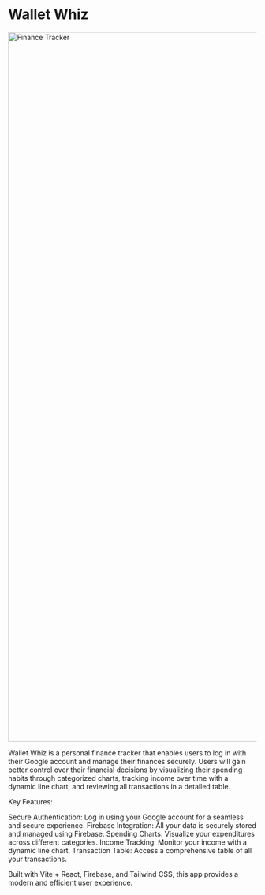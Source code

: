 # Wallet Whiz

<img width="1440" alt="Finance Tracker" src="https://github.com/user-attachments/assets/e9b9ed0d-656d-488c-aac7-f9716e888fa0">

Wallet Whiz is a personal finance tracker that enables users to log in with their Google account and manage their finances securely. Users will gain better control over their financial decisions by visualizing their spending habits through categorized charts, tracking income over time with a dynamic line chart, and reviewing all transactions in a detailed table.

Key Features:

Secure Authentication: Log in using your Google account for a seamless and secure experience.
Firebase Integration: All your data is securely stored and managed using Firebase.
Spending Charts: Visualize your expenditures across different categories.
Income Tracking: Monitor your income with a dynamic line chart.
Transaction Table: Access a comprehensive table of all your transactions.

Built with Vite + React, Firebase, and Tailwind CSS, this app provides a modern and efficient user experience.
